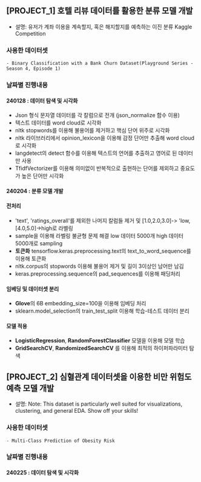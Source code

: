 ## [PROJECT_1] 호텔 리뷰 데이터를 활용한 분류 모델 개발
- 설명: 유저가 계좌 이용을 계속할지, 혹은 해지할지를 예측하는 이진 분류 Kaggle Competition
### 사용한 데이터셋
    - Binary Classification with a Bank Churn Dataset(Playground Series - Season 4, Episode 1)
### 날짜별 진행내용
#### 240128 : 데이터 탐색 및 시각화
- Json 형식 문자열 데이터를 각 칼럼으로 전개 (json_normalize 함수 이용)
- 텍스트 데이터를 word cloud로 시각화
- nltk stopwords를 이용해 불용어를 제거하고 핵심 단어 위주로 시각화
- nltk 라이브러리에서 opinion_lexicon을 이용해 감정 단어만 추출해 word cloud로 시각화
- langdetect의 detect 함수를 이용해 텍스트의 언어를 추출하고 영어로 된 데이터만 사용
- TfidfVectorizer를 이용해 의미없이 반복적으로 출현하는 단어를 제외하고 중요도가 높은 단어만 시각화
#### 240204 : 분류 모델 개발
#### 전처리
- 'text', 'ratings_overall'를 제외한 나머지 칼럼들 제거 및 [1.0,2.0,3.0]-> 'low, [4.0,5.0]->high로 라벨링
- sample을 이용해 라벨링 불균형 문제 해결 low 데이터 5000개 high 데이터 5000개로 sampling
- **토큰화** tensorflow.keras.preprocessing.text의 text_to_word_sequence를 이용해 토큰화
- nltk.corpus의 stopwords 이용해 불용어 제거 및 길이 3이상인 남어만 남김
- keras.preprocessing.sequence의 pad_sequences를 이용해 패딩처리
#### 임베딩 및 데이터셋 분리
- **Glove**의 6B embedding_size=100을 이용해 임베딩 처리
- sklearn.model_selection의 train_test_split 이용해 학습-테스트 데이터 분리
#### 모델 적용
- **LogisticRegression**, **RandomForestClassifier** 모델을 이용해 모델 학습
- **GridSearchCV**, **RandomizedSearchCV** 를 이용해 최적의 하이퍼파라미터 탐색



## [PROJECT_2] 심혈관계 데이터셋을 이용한 비만 위험도 예측 모델 개발
- 설명: Note: This dataset is particularly well suited for visualizations, clustering, and general EDA. Show off your skills!
### 사용한 데이터셋
    - Multi-Class Prediction of Obesity Risk
### 날짜별 진행내용
#### 240225 : 데이터 탐색 및 시각화
